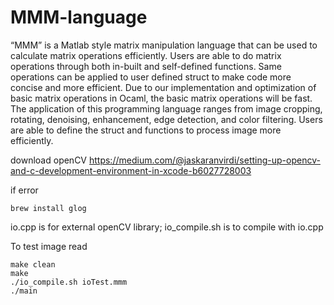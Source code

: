# MMM-language

“MMM” is a Matlab style matrix manipulation language that can be used to calculate matrix operations efficiently. Users are able to do matrix operations through both in-built and self-defined functions. Same operations can be applied to user defined struct to make code more concise and more efficient. Due to our implementation and optimization of basic matrix operations in Ocaml, the basic matrix operations will be fast. The application of this programming language ranges from image cropping, rotating, denoising, enhancement, edge detection, and color filtering. Users are able to define the struct and functions to process image more efficiently. 

download openCV
https://medium.com/@jaskaranvirdi/setting-up-opencv-and-c-development-environment-in-xcode-b6027728003

if error
```
brew install glog
```


io.cpp is for external openCV library;
io_compile.sh is to compile with io.cpp


To test image read
```
make clean
make
./io_compile.sh ioTest.mmm
./main
```

